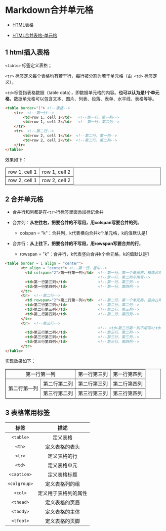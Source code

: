 # Markdown合并单元格   

- [HTML表格](https://www.runoob.com/html/html-tables.html)  

- [HTML合并表格-单元格](https://blog.csdn.net/qq_42651904/article/details/81661366)     

## 1 html插入表格   
 `<table>` 标签定义表格；     

 `<tr>` 标签定义每个表格均有若干行，每行被分割为若干单元格（由` <td>` 标签定义）。    

` <td> `标签指表格数据（table data），即数据单元格的内容。**也可以认为是1个单元格**，数据单元格可以包含文本、图片、列表、段落、表单、水平线、表格等等。      

```HTML 
<table border="1"> <!--表格-->
    <tr>  <!--第一行-->
        <td>row 1, cell 1</td>   <!--第一行，第一列-->
        <td>row 1, cell 2</td>   <!--第一行，第二列-->
    </tr>
    <tr>  <!--第二行-->
        <td>row 2, cell 1</td>	<!--第二行，第一列-->
        <td>row 2, cell 2</td>	<!--第二行，第二列-->
    </tr>
</table>   
```

效果如下： 

<table border="1">
    <tr align = "center">
        <td>row 1, cell 1</td>
        <td>row 1, cell 2</td>
    </tr>
    <tr>
        <td>row 2, cell 1</td>
        <td>row 2, cell 2</td>
    </tr>
</table> 

## 2 合并单元格    

- 合并行和列都是在`<tr>`行标签里面添加标记合并     

- 合并列：**从左往右，把要合并的不写用，用colspan写要合并的列**。
  - colspan = "k"：合并列，k代表横向合并k个单元格，k的值默认是1  
- 合并行：**从上往下，把要合并的不写用，用rowspan写要合并的行**。  
  - rowspan = "k"：合并行，k代表竖向合并k个单元格，k的值默认是1  

```html 
<table border = 1 align = "center">
       <tr align = "center"> <!--第一行，居中-->
         <td colspan="2">第一行第一列</td>  <!--第一行，第一个单元格，横向占两个格子-->
                                          <!--第一行，第二列不用写-->
         <td>第一行第三列</td>			  <!--第一行，第三列-->
         <td>第一行第四列</td>			  <!--第一行，第四列-->
       </tr>
       <tr>	 <!--第二行-->
         <td rowspan="2">第二行第一列</td>  <!--第二行，第一个单元格，竖向占两个格子-->
         <td>第二行第二列</td>			  <!--第二行，第二列-->
         <td>第二行第三列</td>			  <!--第二行，第三列-->
         <td>第二行第四列</td>			  <!--第二行，第四列-->
       </tr>
       <tr>  <!--第三行-->
                                          <!-- <td>第三行第一列不用写</td> -->
         <td>第三行第二列</td>			  <!--第三行，第二列-->
         <td>第三行第三列</td>			  <!--第三行，第三列-->
         <td>第三行第四列</td>			  <!--第三行，第四列-->
       </tr>
</table>
```

实现效果如下：

<table border = 1 align = "center">
       <tr align = "center"> <!--第一行，居中-->
         <td colspan="2">第一行第一列</td>  <!--第一行，第一个单元格，横向占两个格子-->
                                          <!--第一行，第二列不用写-->
         <td>第一行第三列</td>			  <!--第一行，第三列-->
         <td>第一行第四列</td>			  <!--第一行，第四列-->
       </tr>
       <tr>	 <!--第二行-->
         <td rowspan="2">第二行第一列</td>  <!--第二行，第一个单元格，竖向占两个格子-->
         <td>第二行第二列</td>			  <!--第二行，第二列-->
         <td>第二行第三列</td>			  <!--第二行，第三列-->
         <td>第二行第四列</td>			  <!--第二行，第四列-->
       </tr>
       <tr>  <!--第三行-->
                                          <!-- <td>第三行第一列不用写</td> -->
         <td>第三行第二列</td>			  <!--第三行，第二列-->
         <td>第三行第三列</td>			  <!--第三行，第三列-->
         <td>第三行第四列</td>			  <!--第三行，第四列-->
       </tr>
</table>

## 3 表格常用标签  

标签	| 描述
:-:|:-:
`<table>`	| 定义表格
`<th>`	| 定义表格的表头
`<tr>`	| 定义表格的行
`<td>`	| 定义表格单元
`<caption>`	| 定义表格标题
`<colgroup>`	| 定义表格列的组
`<col>`	| 定义用于表格列的属性
`<thead>`	| 定义表格的页眉
`<tbody>`	| 定义表格的主体
`<tfoot>`	| 定义表格的页脚
